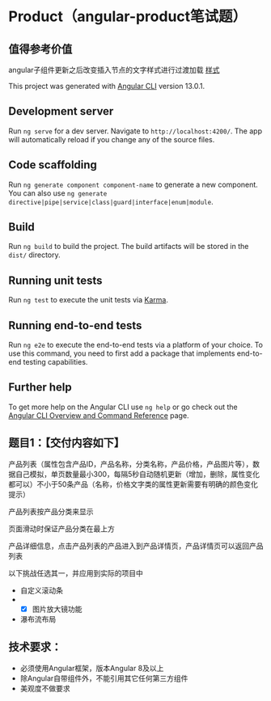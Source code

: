 # Product（angular-product笔试题）

## 值得参考价值
angular子组件更新之后改变插入节点的文字样式进行过渡加载
[样式](/src/app/list/list-item/list-item.component.ts#L12)


This project was generated with [Angular CLI](https://github.com/angular/angular-cli) version 13.0.1.

## Development server

Run `ng serve` for a dev server. Navigate to `http://localhost:4200/`. The app will automatically reload if you change any of the source files.

## Code scaffolding

Run `ng generate component component-name` to generate a new component. You can also use `ng generate directive|pipe|service|class|guard|interface|enum|module`.

## Build

Run `ng build` to build the project. The build artifacts will be stored in the `dist/` directory.

## Running unit tests

Run `ng test` to execute the unit tests via [Karma](https://karma-runner.github.io).

## Running end-to-end tests

Run `ng e2e` to execute the end-to-end tests via a platform of your choice. To use this command, you need to first add a package that implements end-to-end testing capabilities.

## Further help

To get more help on the Angular CLI use `ng help` or go check out the [Angular CLI Overview and Command Reference](https://angular.io/cli) page.


## 题目1：【交付内容如下】
产品列表（属性包含产品ID，产品名称，分类名称，产品价格，产品图片等），数据自己模拟，单页数量最小300，每隔5秒自动随机更新（增加，删除，属性变化都可以）不小于50条产品（名称，价格文字类的属性更新需要有明确的颜色变化提示）

产品列表按产品分类来显示

页面滑动时保证产品分类在最上方

产品详细信息，点击产品列表的产品进入到产品详情页，产品详情页可以返回产品列表

以下挑战任选其一，并应用到实际的项目中
- 自定义滚动条  
- - [x] 图片放大镜功能  
- 瀑布流布局  

## 技术要求：
- 必须使用Angular框架，版本Angular 8及以上
- 除Angular自带组件外，不能引用其它任何第三方组件
- 美观度不做要求
